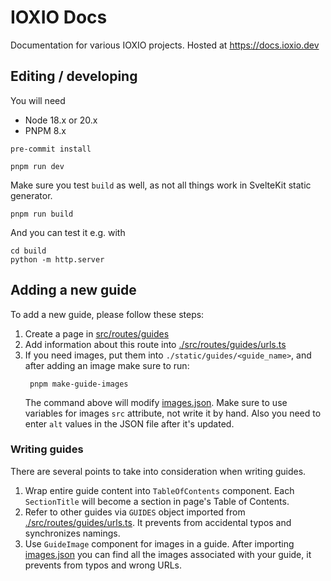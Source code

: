 # IOXIO Docs

Documentation for various IOXIO projects. Hosted at https://docs.ioxio.dev

## Editing / developing

You will need

- Node 18.x or 20.x
- PNPM 8.x

```shell
pre-commit install
```

```shell
pnpm run dev
```

Make sure you test `build` as well, as not all things work in SvelteKit static generator.

```shell
pnpm run build
```

And you can test it e.g. with

```shell
cd build
python -m http.server
```

## Adding a new guide

To add a new guide, please follow these steps:

1. Create a page in [src/routes/guides](./src/routes/guides)
2. Add information about this route into [./src/routes/guides/urls.ts](./src/routes/guides/urls.ts)
3. If you need images, put them into `./static/guides/<guide_name>`, and after adding an image make
   sure to run:
   ```shell
    pnpm make-guide-images
   ```
   The command above will modify [images.json](./src/routes/guides/images.json). Make sure to use
   variables for images `src` attribute, not write it by hand. Also you need to enter `alt` values
   in the JSON file after it's updated.

### Writing guides

There are several points to take into consideration when writing guides.

1. Wrap entire guide content into `TableOfContents` component. Each `SectionTitle` will become a
   section in page's Table of Contents.
2. Refer to other guides via `GUIDES` object imported from
   [./src/routes/guides/urls.ts](./src/routes/guides/urls.ts). It prevents from accidental typos and
   synchronizes namings.
3. Use `GuideImage` component for images in a guide. After importing
   [images.json](./src/routes/guides/images.json) you can find all the images associated with your
   guide, it prevents from typos and wrong URLs.
